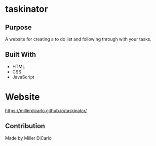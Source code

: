 # taskinator

## Purpose
A website for creating a to do list and following through with your tasks.

## Built With
* HTML
* CSS
* JavaScript

# Website
https://millerdicarlo.github.io/taskinator/

## Contribution
Made by Miller DiCarlo

